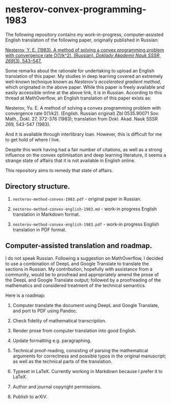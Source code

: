 # nesterov-convex-programming-1983

The following repository contains my work-in-progress, computer-assisted English translation of the following paper, originally published in Russian:

[Nesterov, Y. E. (1983). A method of solving a convex programming problem with convergence rate O(1/k^2). (Russian). *Doklady Akademii Nauk SSSR, 269*(3), 543–547.](http://www.mathnet.ru/php/archive.phtml?wshow=paper&jrnid=dan&paperid=46009&option_lang=eng)

Some remarks about the rationale for undertaking to upload an English translation of this paper. My studies in deep learning covered an extremely well-known technique known as *Nesterov's accelerated gradient method*, which originated in the above paper. While this paper is freely available and easily accessible online at the above link, it is in Russian. According to this thread at MathOverflow, an English translation of this paper exists as:

Nesterov, Yu. E. A method of solving a convex programming problem with convergence rate 0(1/k2). (English. Russian original) Zbl 0535.90071 Sov. Math., Dokl. 27, 372-376 (1983); translation from Dokl. Akad. Nauk SSSR 269, 543-547 (1983).

And it is available through interlibrary loan. However, this is difficult for me to get hold of where I live.

Despite this work having had a fair number of citations, as well as a strong influence on the convex optimisation and deep learning literature, it seems a strange state of affairs that it is not available in English online.

This repository aims to remedy that state of affairs.

## Directory structure.

1. `nesterov-method-convex-1983.pdf` - original paper in Russian.

2. `nesterov-method-convex-english-1983.md` - work-in progress English translation in Markdown format.

3. `nesterov-method-convex-english-1983.pdf` - work-in progress English translation in PDF format.

## Computer-assisted translation and roadmap.

I do not speak Russian. Following a suggestion on MathOverflow, I decided to use a combination of DeepL and Google Translate to translate the sections in Russian. My contribution, hopefully with assistance from a community, would be to proofread and appropriately amend the prose of the DeepL and Google Translate output; followed by a  proofreading of the mathematics and considered treatment of the technical semantics.

Here is a roadmap:

1. Computer translate the document using DeepL and Google Translate, and port to PDF using Pandoc.

2. Check fidelity of mathematical transcription.

3. Render prose from computer translation into good English.

4. Update formatting e.g. paragraphing.

5. Technical proof-reading, consisting of parsing the mathematical arguments for correctness and possible typos in the original manuscript; as well as the technical parts of the translation.

6. Typeset in LaTeX. Currently working in Markdown because I prefer it to LaTeX.

7. Author and journal copyright permissions.

8. Publish to arXiV.








